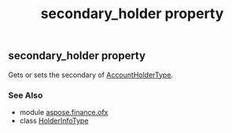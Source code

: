 ﻿---
title: secondary_holder property
second_title: Aspose.Finance for Python via .NET API References
description: 
type: docs
weight: 40
url: /python-net/aspose.finance.ofx/holderinfotype/secondary_holder/
is_root: false
---

## secondary_holder property


Gets or sets the secondary of [AccountHolderType](/finance/python-net/aspose.finance.ofx/accountholdertype).

### See Also
* module [aspose.finance.ofx](../../)
* class [HolderInfoType](/finance/python-net/aspose.finance.ofx/holderinfotype)

